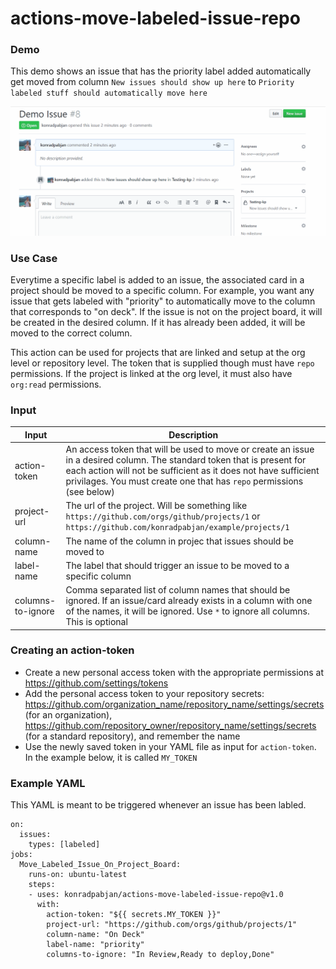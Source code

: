 # actions-move-labeled-issue-repo

### Demo
This demo shows an issue that has the priority label added automatically get moved from column `New issues should show up here` to `Priority labeled stuff should automatically move here`

![](demo.gif)

### Use Case
Everytime a specific label is added to an issue, the associated card in a project should be moved to a specific column. For example, you want any issue that gets labeled with "priority" to automatically move to the column that corresponds to "on deck". If the issue is not on the project board, it will be created in the desired column. If it has already been added, it will be moved to the correct column.

This action can be used for projects that are linked and setup at the org level or repository level. The token that is supplied though must have `repo` permissions. If the project is linked at the org level, it must also have `org:read` permissions.

### Input

| Input | Description  |
|---------|---|
|  action-token | An access token that will be used to move or create an issue in a desired column. The standard token that is present for each action will not be sufficient as it does not have sufficient privilages. You must create one that has `repo` permissions (see below)  |
| project-url  | The url of the project. Will be something like `https://github.com/orgs/github/projects/1` or `https://github.com/konradpabjan/example/projects/1`  |
| column-name | The name of the column in projec that issues should be moved to |
| label-name | The label that should trigger an issue to be moved to a specific column |
| columns-to-ignore | Comma separated list of column names that should be ignored. If an issue/card already exists in a column with one of the names, it will be ignored. Use `*` to ignore all columns. This is optional|

### Creating an action-token

- Create a new personal access token with the appropriate permissions at https://github.com/settings/tokens
- Add the personal access token to your repository secrets: https://github.com/organization_name/repository_name/settings/secrets (for an organization), https://github.com/repository_owner/repository_name/settings/secrets (for a standard repository), and remember the name
- Use the newly saved token in your YAML file as input for `action-token`. In the example below, it is called `MY_TOKEN`


### Example YAML

This YAML is meant to be triggered whenever an issue has been labled.

```
on:
  issues:
    types: [labeled]
jobs:
  Move_Labeled_Issue_On_Project_Board:
    runs-on: ubuntu-latest
    steps:
    - uses: konradpabjan/actions-move-labeled-issue-repo@v1.0
      with:
        action-token: "${{ secrets.MY_TOKEN }}"
        project-url: "https://github.com/orgs/github/projects/1"
        column-name: "On Deck"
        label-name: "priority"
        columns-to-ignore: "In Review,Ready to deploy,Done"
 ```
